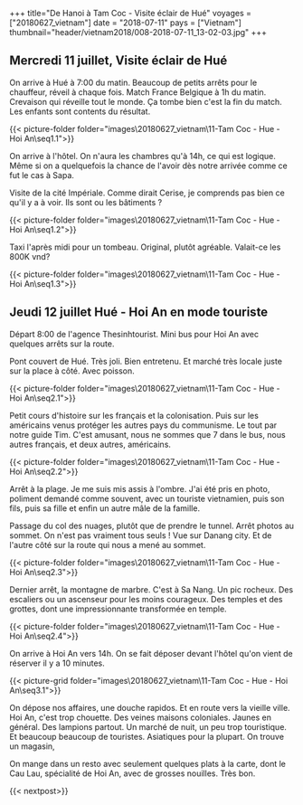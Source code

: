 +++
title="De Hanoi à Tam Coc - Visite éclair de Hué"
voyages = ["20180627_vietnam"]
date = "2018-07-11"
pays = ["Vietnam"]
thumbnail="header/vietnam2018/008-2018-07-11_13-02-03.jpg"
+++


## Mercredi 11 juillet, Visite éclair de Hué

On arrive à Hué à 7:00 du matin. Beaucoup de petits arrêts pour le chauffeur, réveil à chaque fois. Match France Belgique à 1h du matin. Crevaison qui réveille tout le monde. Ça tombe bien c'est la fin du match. Les enfants sont contents du résultat.

{{< picture-folder  folder="images\20180627_vietnam\11-Tam Coc - Hue - Hoi An\seq1.1">}}

On arrive à l'hôtel. On n'aura les chambres qu'à 14h, ce qui est logique. Même si on a quelquefois la chance de l'avoir dès notre arrivée comme ce fut le cas à Sapa.

Visite de la cité Impériale. Comme dirait Cerise, je comprends pas bien ce qu'il y a à voir. Ils sont ou les bâtiments ?

{{< picture-folder  folder="images\20180627_vietnam\11-Tam Coc - Hue - Hoi An\seq1.2">}}

Taxi l'après midi pour un tombeau. Original, plutôt agréable. Valait-ce les 800K vnd?

{{< picture-folder  folder="images\20180627_vietnam\11-Tam Coc - Hue - Hoi An\seq1.3">}}


## Jeudi 12 juillet Hué - Hoi An en mode touriste

Départ 8:00 de l'agence Thesinhtourist.
Mini bus pour Hoi An avec quelques arrêts sur la route.

Pont couvert de Hué. Très joli. Bien entretenu. Et marché très locale juste sur la place à côté. Avec poisson.

{{< picture-folder  folder="images\20180627_vietnam\11-Tam Coc - Hue - Hoi An\seq2.1">}}

Petit cours d'histoire sur les français et la colonisation. Puis sur les américains venus protéger les autres pays du communisme. Le tout par notre guide Tim. C'est amusant, nous ne sommes que 7 dans le bus, nous autres français, et deux autres, américains.

{{< picture-folder  folder="images\20180627_vietnam\11-Tam Coc - Hue - Hoi An\seq2.2">}}

Arrêt à la plage. Je me suis mis assis à l'ombre. J'ai été pris en photo, poliment demandé comme souvent, avec un touriste vietnamien, puis son fils, puis sa fille et enfin un autre mâle de la famille.

Passage du col des nuages, plutôt que de prendre le tunnel. Arrêt photos au sommet. On n'est pas vraiment tous seuls ! Vue sur Danang city. Et de l'autre côté sur la route qui nous a mené au sommet.

{{< picture-folder  folder="images\20180627_vietnam\11-Tam Coc - Hue - Hoi An\seq2.3">}}

Dernier arrêt, la montagne de marbre. C'est à Sa Nang. Un pic rocheux. Des escaliers ou un ascenseur pour les moins courageux. Des temples et des grottes, dont une impressionnante transformée en temple.

{{< picture-folder  folder="images\20180627_vietnam\11-Tam Coc - Hue - Hoi An\seq2.4">}}

On arrive à Hoi An vers 14h. On se fait déposer devant l'hôtel qu'on vient de réserver il y a 10 minutes.

{{< picture-grid  folder="images\20180627_vietnam\11-Tam Coc - Hue - Hoi An\seq3.1">}}

On dépose nos affaires, une douche rapidos. Et en route vers la vieille ville. Hoi An, c'est trop chouette. Des veines maisons coloniales. Jaunes en général. Des lampions partout. Un marché de nuit, un peu trop touristique. Et beaucoup beaucoup de touristes. Asiatiques pour la plupart.
On trouve un magasin, 

On mange dans un resto avec seulement quelques plats à la carte, dont le Cau Lau, spécialité de Hoi An, avec de grosses nouilles. Très bon.

{{< nextpost>}}

